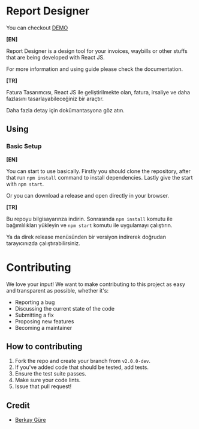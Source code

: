 # Report Designer

You can checkout [DEMO](http://reporteditor.surge.sh/)

**[EN]**

Report Designer is a design tool for your invoices, waybills or other stuffs that are being developed with React JS.

For more information and using guide please check the documentation.

**[TR]**

Fatura Tasarımcısı, React JS ile geliştirilmekte olan, fatura, irsaliye ve daha fazlasını tasarlayabileceğiniz bir araçtır.

Daha fazla detay için dokümantasyona göz atın.

## Using

### Basic Setup

**[EN]**

You can start to use basically. Firstly you should clone the repository, after that run `npm install` command to install dependencies. Lastly give the start with `npm start`.

Or you can download a release and open directly in your browser.

**[TR]**

Bu repoyu bilgisayarınza indirin. Sonrasında `npm install` komutu ile bağımlılıkları yükleyin ve `npm start` komutu ile uygulamayı çalıştırın.

Ya da direk release menüsünden bir versiyon indirerek doğrudan tarayıcınızda çalıştırabilirsiniz.

# Contributing

We love your input! We want to make contributing to this project as easy and transparent as possible, whether it's:

- Reporting a bug
- Discussing the current state of the code
- Submitting a fix
- Proposing new features
- Becoming a maintainer

## How to contributing

1. Fork the repo and create your branch from `v2.0.0-dev`.
2. If you've added code that should be tested, add tests.
3. Ensure the test suite passes.
4. Make sure your code lints.
5. Issue that pull request!

## Credit

- [Berkay Güre](https://github.com/berkaygure)
